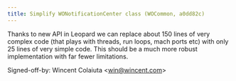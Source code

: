 ```yaml
---
title: Simplify WONotificationCenter class (WOCommon, a0dd82c)
---
```


Thanks to new API in Leopard we can replace about 150 lines of very complex code (that plays with threads, run loops, mach ports etc) with only 25 lines of very simple code. This should be a much more robust implementation with far fewer limitations.

Signed-off-by: Wincent Colaiuta &lt;win@wincent.com&gt;
